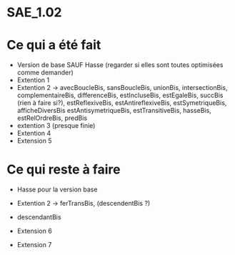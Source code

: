 # SAE_1.02

# Ce qui a été fait

- Version de base SAUF Hasse (regarder si elles sont toutes optimisées comme demander)
- Extention 1
- Extention 2 -> avecBoucleBis, sansBoucleBis, unionBis, intersectionBis,
complementaireBis, differenceBis, estIncluseBis, estEgaleBis, 
succBis (rien à faire si?),
estReflexiveBis, estAntireflexiveBis, estSymetriqueBis, afficheDiversBis
estAntisymetriqueBis, estTransitiveBis, hasseBis, estRelOrdreBis, predBis
- extention 3 (presque finie)
- Extention 4 
- Extension 5

# Ce qui reste à faire

- Hasse pour la version base
- Extention 2 ->  ferTransBis, (descendentBis ?) 
- descendantBis


- Extension 6
- Extension 7
